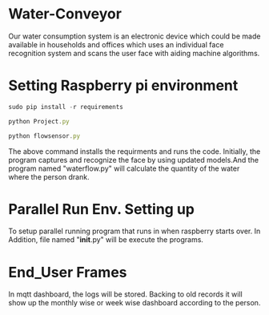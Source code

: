 # Water-Conveyor
Our water consumption system is an electronic device which could be made available in households and offices which uses an individual face recognition system and scans the user face with aiding machine algorithms.

# Setting Raspberry pi environment
```javascript
sudo pip install -r requirements
``` 

```javascript
python Project.py
```
```javascript
python flowsensor.py
```

The above command installs the requirments and runs the code.
Initially, the program captures and recognize the face by using updated models.And the program named "waterflow.py" will calculate the quantity of the water where the person drank.

# Parallel Run Env. Setting up
To setup parallel running program that runs in when raspberry starts over.
In Addition, file named "__init__.py" will be execute the programs.

# End_User Frames
In mqtt dashboard, the logs will be stored. Backing to old records it will show up the monthly wise or week wise dashboard according to the person.


